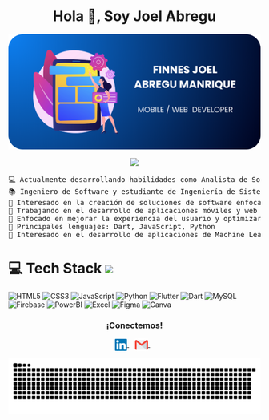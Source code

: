 <h1 align="center"> Hola 👋, Soy Joel Abregu</h1>

<a target="_blank" href="https://joelabregu.github.io/Portafolio/">
    <img src="https://github.com/JoelAbregu/JoelAbregu/blob/main/FINNES%20JOEL%20ABREGU%20MANRIQUE.png" alt="Portafolio de Joel Abregu" />
</a>

<p align="center">
    <a href="https://github.com/joelabregu">
        <img src="https://readme-typing-svg.herokuapp.com/?lines=Ingeniero+de+Software;Desarrollador+Frontend;Flutter+|+Dart+|+JavaScript+Entusiasta;Bases+de+Datos+|+Analista;Siempre+aprendiendo+nuevas+tecnologías&center=true&width=380&height=45">
    </a>
</p>

<pre>
💻 Actualmente desarrollando habilidades como Analista de Soporte N2 en tecnología
📚 Ingeniero de Software y estudiante de Ingeniería de Sistemas
📝 Interesado en la creación de soluciones de software enfocadas en el usuario
🔭 Trabajando en el desarrollo de aplicaciones móviles y web
🌱 Enfocado en mejorar la experiencia del usuario y optimizar procesos
🌟 Principales lenguajes: Dart, JavaScript, Python
🚩 Interesado en el desarrollo de aplicaciones de Machine Learning
</pre>

# 💻 Tech Stack <img src="https://media2.giphy.com/media/QssGEmpkyEOhBCb7e1/giphy.gif?cid=ecf05e47a0n3gi1bfqntqmob8g9aid1oyj2wr3ds3mg700bl&rid=giphy.gif" width="32px">

![HTML5](https://img.shields.io/badge/html5-%23E34F26.svg?style=for-the-badge&logo=html5&logoColor=white) 
![CSS3](https://img.shields.io/badge/css3-%231572B6.svg?style=for-the-badge&logo=css3&logoColor=white) 
![JavaScript](https://img.shields.io/badge/javascript-%23323330.svg?style=for-the-badge&logo=javascript&logoColor=%23F7DF1E) 
![Python](https://img.shields.io/badge/python-darkblue.svg?style=for-the-badge&logo=python&logoColor=white)
![Flutter](https://img.shields.io/badge/flutter-%2302569B.svg?style=for-the-badge&logo=flutter&logoColor=white) 
![Dart](https://img.shields.io/badge/dart-%230175C2.svg?style=for-the-badge&logo=dart&logoColor=white) 
![MySQL](https://img.shields.io/badge/mysql-%234479A1.svg?style=for-the-badge&logo=mysql&logoColor=white) 
![Firebase](https://img.shields.io/badge/firebase-%23039BE5.svg?style=for-the-badge&logo=firebase&logoColor=white)
![PowerBI](https://img.shields.io/badge/PowerBI-%23F2C811.svg?style=for-the-badge&logo=powerbi&logoColor=black)
![Excel](https://img.shields.io/badge/Microsoft_Excel-217346?style=for-the-badge&logo=microsoft-excel&logoColor=white) 
![Figma](https://img.shields.io/badge/figma-black.svg?style=for-the-badge&logo=figma&logoColor=red) 
![Canva](https://img.shields.io/badge/Canva-%2300C4CC.svg?style=for-the-badge&logo=Canva&logoColor=white)

<div align="center">
  <h3><b>¡Conectemos! </b></h3>
</div>

<p align="center">
<a href="https://www.linkedin.com/in/joelabregu/" target="_blank">
  <img align="center" alt="Joel Abregu | Linkedin" width="24px" src="https://github.com/SatYu26/SatYu26/blob/master/Assets/Linkedin.svg" />
</a> &nbsp;&nbsp;
<a href="mailto:abregumanriquef@gmail.com">
  <img align="center" alt="Joel Abregu | Gmail" width="26px" src="https://github.com/SatYu26/SatYu26/blob/master/Assets/Gmail.svg" />
</a> &nbsp;&nbsp;
</p>

<p align="center">
  <img src="https://github.com/StefanosSt/StefanosSt/blob/main/github-user-contribution.svg" alt="Contribuciones de Joel Abregu">
</p>

 
